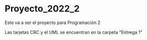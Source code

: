 # Proyecto_2022_2
Este va a ser el proyecto para Programación 2


Las tarjetas CRC y el UML se encuentran en la carpeta "Entrega 1"